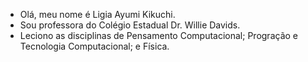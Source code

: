 - Olá, meu nome é Ligia Ayumi Kikuchi.
- Sou professora do Colégio Estadual Dr. Willie Davids.
- Leciono as disciplinas de Pensamento Computacional; Progração e Tecnologia Computacional; e Física.


<!---
prof-Ligia/prof-Ligia is a ✨ special ✨ repository because its `README.md` (this file) appears on your GitHub profile.
You can click the Preview link to take a look at your changes.
--->
